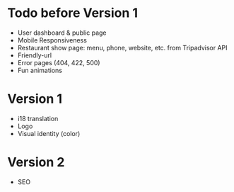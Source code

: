 # Todo before Version 1
* User dashboard & public page
* Mobile Responsiveness
* Restaurant show page: menu, phone, website, etc. from Tripadvisor API
* Friendly-url
* Error pages (404, 422, 500)
* Fun animations

# Version 1
* i18 translation
* Logo
* Visual identity (color)




# Version 2
* SEO
